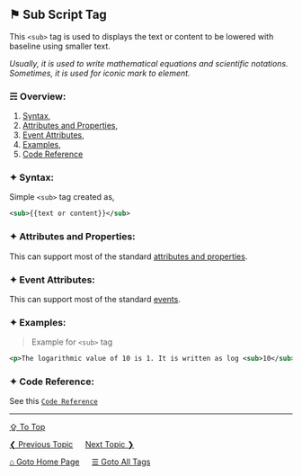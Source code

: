 ## &#9873; Sub Script Tag
This `<sub>` tag is used to displays the text or content to be lowered with baseline using smaller text. 

*Usually, it is used to write mathematical equations and scientific notations. Sometimes, it is used for iconic mark to element.*

### &#9780; Overview:
1. [Syntax](#-syntax),
2. [Attributes and Properties](#-attributes-and-properties),
3. [Event Attributes](#-event-attributes),
4. [Examples](#-examples),
5. [Code Reference](#-code-reference)

### &#10022; Syntax:
Simple `<sub>` tag created as, 
```xml
<sub>{{text or content}}</sub>
```

### &#10022; Attributes and Properties:
This can support most of the standard [attributes and properties](../docs/attributes-and-properties.md).

### &#10022; Event Attributes:
This can support most of the standard [events](../docs/events.md).

### &#10022; Examples:
> Example for `<sub>` tag 
```xml
<p>The logarithmic value of 10 is 1. It is written as log <sub>10</sub> 10 = 1</p>
```

### &#10022; Code Reference:
See this [`Code Reference`](../code/sub-tag.html)

---
[&#8682; To Top](#-sub-script-tag)

[&#10094; Previous Topic](./style-tag.md) &emsp; [Next Topic &#10095;](./summary-tag.md)

[&#8962; Goto Home Page](../README.md) &emsp; [&#9776; Goto All Tags](../all-tags.md)
